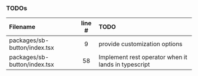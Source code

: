 ### TODOs
| Filename | line # | TODO
|:------|:------:|:------
| packages/sb-button/index.tsx | 9 | provide customization options
| packages/sb-button/index.tsx | 58 | Implement rest operator when it lands in typescript

